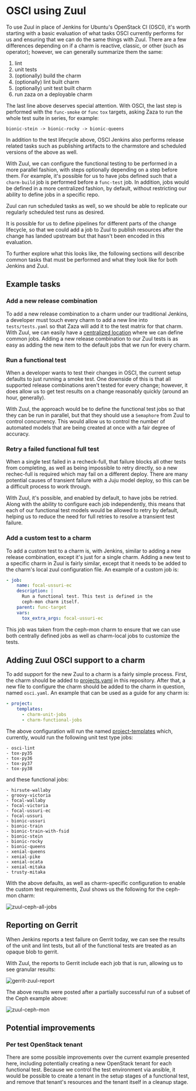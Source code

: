# OSCI using Zuul

To use Zuul in place of Jenkins for Ubuntu's OpenStack CI (OSCI), it's worth
starting with a basic evaluation of what tasks OSCI currently performs for us
and ensuring that we can do the same things with Zuul. There are a few
differences depending on if a charm is reactive, classic, or other (such
as operator); however, we can generally summarize them the same:

1. lint
1. unit tests
1. (optionally) build the charm
1. (optionally) lint built charm
1. (optionally) unit test built charm
1. run zaza on a deployable charm

The last line above deserves special attention. With OSCI, the last step is
performed with the `func-smoke` or `func` `tox` targets, asking Zaza to run
the whole test suite in series, for example: 

```
bionic-stein -> bionic-rocky -> bionic-queens
```

In addition to the test lifecycle above, OSCI Jenkins also performs release
related tasks such as publishing artifacts to the charmstore and scheduled
versions of the above as well.

With Zuul, we can configure the functional testing to be performed in a more
parallel fashion, with steps optionally depending on a step before them. For
example, it's possible for us to have jobs defined such that a `charm-build`
job is performed before a `func-test` job. In addition, jobs would be defined
in a more centralized fashion, by default, without restricting our ability to
define jobs in a specific repo.

Zuul can run scheduled tasks as well, so we should be able to replicate our
regularly scheduled test runs as desired.

It is possible for us to define pipelines for different parts of the change
lifecycle, so that we could add a job to Zuul to publish resources after the
change has landed upstream but that hasn't been encoded in this evaluation.

To further explore what this looks like, the following sections will describe
common tasks that must be performed and what they look like for both Jenkins
and Zuul.

## Example tasks

### Add a new release combination

To add a new release combination to a charm under our traditional Jenkins,
a developer must touch every charm to add a new line into `tests/tests.yaml`
so that Zaza will add it to the test matrix for that charm. With Zuul, we can
easily have a [centralized location](./zuul.d/project-templates.yaml) where we
can define common jobs. Adding a new release combination to our Zuul tests is
as easy as adding the new item to the default jobs that we run for every charm.

### Run a functional test

When a developer wants to test their changes in OSCI, the current setup
defaults to just running a smoke test. One downside of this is that all
supported release combinations aren't tested for every change; however, it
does allow us to get test results on a change reasonably quickly (around an
hour, generally).

With Zuul, the approach would be to define the functional test jobs so that
they can be run in parallel, but that they should use a `Semaphore` from Zuul
to control concurrency. This would allow us to control the number of automated
models that are being created at once with a fair degree of accuracy.

### Retry a failed functional full test

When a single test failed in a recheck-full, that failure blocks all other
tests from completing, as well as being impossible to retry directly, so a new
rechec-full is required which may fail on a different deploy. There are many
potential causes of transient failure with a Juju model deploy, so this can be
a difficult process to work through.

With Zuul, it's possible, and enabled by default, to have jobs be retried.
Along with the ability to configure each job independently, this means that
each of our functional test models would be allowed to retry by default,
helping us to reduce the need for full retries to resolve a transient test
failure.

### Add a custom test to a charm

To add a custom test to a charm is, with Jenkins, similar to adding a new
release combination, except it's just for a single charm. Adding a new test
to a specific charm in Zuul is fairly similar, except that it needs to be added
to the charm's local zuul configuration file. An example of a custom job is:

```yaml
- job:
    name: focal-ussuri-ec
    description: |
      Run a functional test. This test is defined in the
      ceph-mon charm itself.
    parent: func-target
    vars:
      tox_extra_args: focal-ussuri-ec
```

This job was taken from the ceph-mon charm to ensure that we can use both
centrally defined jobs as well as charm-local jobs to customize the tests.

## Adding Zuul OSCI support to a charm

To add support for the new Zuul to a charm is a fairly simple process.
First, the charm should be added to [projects.yaml](./zuul.d/projects.yaml) in
this repository. After that, a new file to configure the charm should be added
to the charm in question, named `osci.yaml`. An example that can be used as a
guide for any charm is:

```yaml
- project:
    templates:
      - charm-unit-jobs
      - charm-functional-jobs
```

The above configuration will run the named
[project-templates](./zuul.d/project-template.yaml) which, currently, would
run the following unit test type jobs:

```
- osci-lint
- tox-py35
- tox-py36
- tox-py37
- tox-py38
```

and these functional jobs:

```
- hirsute-wallaby
- groovy-victoria
- focal-wallaby
- focal-victoria
- focal-ussuri-ec
- focal-ussuri
- bionic-ussuri
- bionic-train
- bionic-train-with-fsid
- bionic-stein
- bionic-rocky
- bionic-queens
- xenial-queens
- xenial-pike
- xenial-ocata
- xenial-mitaka
- trusty-mitaka
```

With the above defaults, as well as charm-specific configuration to enable
the custom test requirements, Zuul shows us the following for the ceph-mon
charm:

![zuul-ceph-all-jobs](images/zuul-ceph-mon-all-jobs.png)

## Reporting on Gerrit

When Jenkins reports a test failure on Gerrit today, we can see the results
of the unit and lint tests, but all of the functional tests are treated as an
opaque blob to gerrit.

With Zuul, the reports to Gerrit include each job that is run, allowing us to
see granular results:

![gerrit-zuul-report](images/gerrit-zuul-report.png)

The above results were posted after a partially successful run of a subset
of the Ceph example above:

![zuul-ceph-mon](images/zuul-ceph-mon.png)

## Potential improvements

### Per test OpenStack tenant

There are some possible improvements over the current example presented here,
including potentially creating a new OpenStack tenant for each functional test.
Because we control the test environment via ansible, it would be possible to
create a tenant in the setup stages of a functional test, and remove that
tenant's resources and the tenant itself in a cleanup stage.
